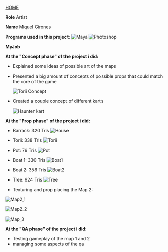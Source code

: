 
[HOME](index.md)

**Role** Artist

**Name** Miquel Girones

**Programs used in this project**: ![Maya](https://cdna.artstation.com/p/softwares/icons/000/000/024/default/Maya.png?1424684349) ![Photoshop](https://cdna.artstation.com/p/softwares/icons/000/000/032/default/Photoshop.png?1424684351)

**MyJob**


**At the "Concept phase" of the project i did:**

- Explained some ideas of possible art of the maps
- Presented a big amount of concepts of possible props that could match the core of the game

  ![Torii Concept](http://i.imgur.com/6o7a88s.jpg)

- Created a couple concept of different karts

  ![Haunter kart](http://i.imgur.com/RC8jWje.jpg)




**At the "Prop phase" of the project i did:**

- Barrack: 320 Tris
![House](http://i.imgur.com/jWhdmeR.jpg)

- Torii: 338 Tris
![Torii](http://i.imgur.com/PFH8tzA.jpg)

- Pot: 76 Tris
![Pot](http://i.imgur.com/uyIGdug.jpg)

- Boat 1: 330 Tris
![Boat1](http://i.imgur.com/Pl244Ml.jpg)

- Boat 2: 356 Tris
![Boat2](http://i.imgur.com/G84OxQM.jpg)

- Tree: 624 Tris
![Tree](http://imgur.com/8KSAKY4)



- Texturing and prop placing the Map 2:

![Map2_1](http://i.imgur.com/Tk5pAnQ.jpg)

![Map2_2](http://i.imgur.com/HayxHHK.jpg)

![Map_3](http://i.imgur.com/GKrPpyv.jpg)

**At the "QA phase" of the project i did:**
- Testing gameplay of the map 1 and 2
- managing some aspects of the qa
